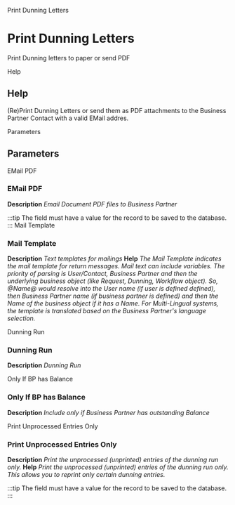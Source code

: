 
Print Dunning Letters
# Print Dunning Letters


Print Dunning letters to paper or send PDF

Help
## Help

(Re)Print Dunning Letters or send them as PDF attachments to the Business Partner Contact with a valid EMail addres.


Parameters
## Parameters


EMail PDF
### EMail PDF

**Description**
 *Email Document PDF files to Business Partner*

:::tip
The field must have a value for the record to be saved to the database.
:::
Mail Template
### Mail Template

**Description**
 *Text templates for mailings*
**Help**
 *The Mail Template indicates the mail template for return messages. Mail text can include variables.  The priority of parsing is User/Contact, Business Partner and then the underlying business object (like Request, Dunning, Workflow object).
So, @Name@ would resolve into the User name (if user is defined defined), then Business Partner name (if business partner is defined) and then the Name of the business object if it has a Name.
For Multi-Lingual systems, the template is translated based on the Business Partner's language selection.*

Dunning Run
### Dunning Run

**Description**
 *Dunning Run*

Only If BP has Balance
### Only If BP has Balance

**Description**
 *Include only if Business Partner has outstanding Balance*

Print Unprocessed Entries Only
### Print Unprocessed Entries Only

**Description**
 *Print the unprocessed (unprinted) entries of the dunning run only.*
**Help**
 *Print the unprocessed (unprinted) entries of the dunning run only. This allows you to reprint only certain dunning entries.*

:::tip
The field must have a value for the record to be saved to the database.
:::